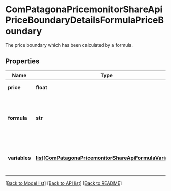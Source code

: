 # ComPatagonaPricemonitorShareApiPriceBoundaryDetailsFormulaPriceBoundary

The price boundary which has been calculated by a formula.
## Properties
Name | Type | Description | Notes
------------ | ------------- | ------------- | -------------
**price** | **float** | The price boundary. | 
**formula** | **str** | The formula which has been used to calculate the price boundary. | 
**variables** | [**list[ComPatagonaPricemonitorShareApiFormulaVariable]**](ComPatagonaPricemonitorShareApiFormulaVariable.md) | The relevant variables used in the formula. | 

[[Back to Model list]](../README.md#documentation-for-models) [[Back to API list]](../README.md#documentation-for-api-endpoints) [[Back to README]](../README.md)


